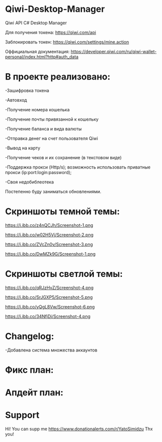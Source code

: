 # Qiwi-Desktop-Manager
Qiwi API C# Desktop Manager

Для получения токена:
https://qiwi.com/api

Заблокировать токен:
https://qiwi.com/settings/mine.action

Оффициальная документация:
https://developer.qiwi.com/ru/qiwi-wallet-personal/index.html?http#auth_data

# В проекте реализовано: 

-Зашифровка токена

-Автовход

-Получение номера кошелька

-Получение почты привязанной к кошельку

-Получение баланса и вида валюты

-Отправка денег на счет пользователя Qiwi

-Вывод на карту

-Получение чеков и их сохранение (в текстовом виде)

-Поддержка прокси (Http/s); возможность использовать приватные прокси (ip:port:login:password);

-Своя недобиблеотека

Постепенно буду заниматься обновлениями.

# Скриншоты темной темы:

https://i.ibb.co/z4nQCJh/Screenshot-1.png

https://i.ibb.co/w02H5Vj/Screenshot-2.png

https://i.ibb.co/ZVcZn0v/Screenshot-3.png

https://i.ibb.co/DwMZk9G/Screenshot-1.png

# Скриншоты светлой темы:

https://i.ibb.co/qRJzHvZ/Screenshot-4.png

https://i.ibb.co/SrJGXP5/Screenshot-5.png

https://i.ibb.co/yQgL8Vw/Screenshot-6.png

https://i.ibb.co/34NfjDj/Screenshot-4.png

# Changelog:
-Добавлена система множества аккаунтов

# Фикс план:

# Апдейт план:

# Support
Hi! You can supp me https://www.donationalerts.com/r/YatoSimidzu
Thx you!
